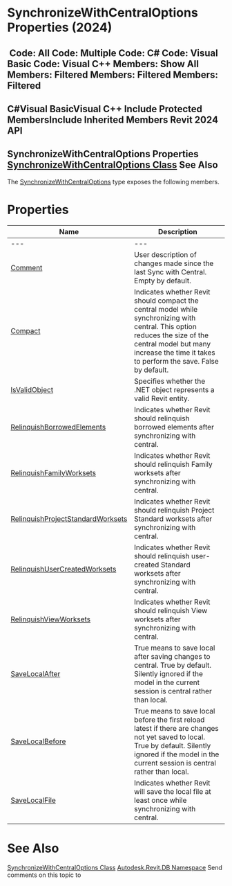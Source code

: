 # SynchronizeWithCentralOptions Properties (2024)

﻿
 Code: All Code: Multiple Code: C# Code: Visual Basic Code: Visual C++  Members: Show All Members: Filtered Members: Filtered Members: Filtered   
---  
C#Visual BasicVisual C++
Include Protected MembersInclude Inherited Members
Revit 2024 API  
---  
SynchronizeWithCentralOptions Properties  
[SynchronizeWithCentralOptions Class](96eaf3af-971d-da6d-a857-88d6e602ffd4.md "SynchronizeWithCentralOptions Class") See Also  
---  
The [SynchronizeWithCentralOptions](96eaf3af-971d-da6d-a857-88d6e602ffd4.md "SynchronizeWithCentralOptions Class") type exposes the following members.
# Properties
| Name | Description |
| --- | --- |
| --- | --- | --- |
| [Comment](69f35c0d-2570-8f9d-9518-172b9a22f077.md "Comment Property") | User description of changes made since the last Sync with Central. Empty by default. |
| [Compact](23e58fe5-72f4-5d13-1003-d35f8ad3b25f.md "Compact Property") | Indicates whether Revit should compact the central model while synchronizing with central. This option reduces the size of the central model but many increase the time it takes to perform the save. False by default. |
| [IsValidObject](03ced8e5-beb5-1582-b43c-5a97b937578c.md "IsValidObject Property") | Specifies whether the .NET object represents a valid Revit entity. |
| [RelinquishBorrowedElements](7e9e417f-2290-7640-8142-56c452b64c13.md "RelinquishBorrowedElements Property") | Indicates whether Revit should relinquish borrowed elements after synchronizing with central. |
| [RelinquishFamilyWorksets](31e99e30-5a40-d2c8-f5e0-1c639b392beb.md "RelinquishFamilyWorksets Property") | Indicates whether Revit should relinquish Family worksets after synchronizing with central. |
| [RelinquishProjectStandardWorksets](c4643179-2e12-dba9-45e2-ac45c4f2014d.md "RelinquishProjectStandardWorksets Property") | Indicates whether Revit should relinquish Project Standard worksets after synchronizing with central. |
| [RelinquishUserCreatedWorksets](680601bc-19b8-2ff6-2b8a-75814650b464.md "RelinquishUserCreatedWorksets Property") | Indicates whether Revit should relinquish user-created Standard worksets after synchronizing with central. |
| [RelinquishViewWorksets](38ead435-3f4a-993e-9095-e55be8a7e537.md "RelinquishViewWorksets Property") | Indicates whether Revit should relinquish View worksets after synchronizing with central. |
| [SaveLocalAfter](636d5979-3eca-0425-2ef4-352452daeeaf.md "SaveLocalAfter Property") | True means to save local after saving changes to central. True by default. Silently ignored if the model in the current session is central rather than local. |
| [SaveLocalBefore](08acd3c1-af30-9cf5-55cb-c09f1df64c20.md "SaveLocalBefore Property") | True means to save local before the first reload latest if there are changes not yet saved to local. True by default. Silently ignored if the model in the current session is central rather than local. |
| [SaveLocalFile](02d064b9-a637-b7d3-0f86-3821bcbb472d.md "SaveLocalFile Property") | Indicates whether Revit will save the local file at least once while synchronizing with central. |

# See Also
[SynchronizeWithCentralOptions Class](96eaf3af-971d-da6d-a857-88d6e602ffd4.md "SynchronizeWithCentralOptions Class")
[Autodesk.Revit.DB Namespace](87546ba7-461b-c646-cbb1-2cb8f5bff8b2.md "Autodesk.Revit.DB Namespace")
Send comments on this topic to 